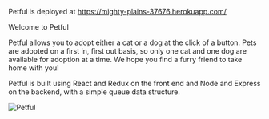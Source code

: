 Petful is deployed at https://mighty-plains-37676.herokuapp.com/

Welcome to Petful

Petful allows you to adopt either a cat or a dog at the click of a button. Pets are adopted on a first in, first out basis, so only one cat and one dog are available for adoption at a time. We hope you find a furry friend to take home with you!

Petful is built using React and Redux on the front end and Node and Express on the backend, with a simple queue data structure.

![Petful](../master/readme-images/Petful.PNG)

